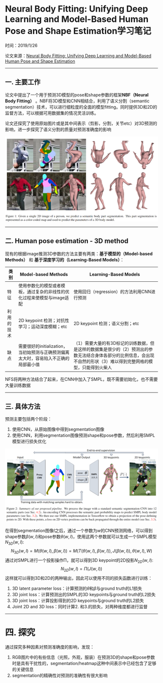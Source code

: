 # Neural Body Fitting: Unifying Deep Learning and Model-Based Human Pose and Shape Estimation学习笔记

时间：2019/1/26

论文来源：[Neural Body Fitting: Unifying Deep Learning and Model-Based Human Pose and Shape Estimation]( http://github.com/mohomran/)

------

## 一. 主要工作

论文中提出了一个用于预测3D模型的pose和shape参数的框架**NBF（Neural Body Fitting）** 。NBF将3D模型和CNN相结合，利用了语义分割（semantic segmentation）技术，可以进行细粒度的全面的模型fitting。同时提供3D和2D的监督方法，可以根据可用数据集的情况灵活训练。

论文还探究了使用原始图片或是其中间表示（剪影，分割，关节etc）对3D预测的影响，进一步探究了语义分割的质量对预测准确度的影响

![](assets/8-1.png)

------

## 二. Human pose estimation - 3D method

现有的根据image推测3D参数的方法主要有两类：**基于模型的（Model-based Methods）** 和 **基于深度学习的（Learning-Based Models）**：

| 类别       | Model-based Methods                                          | Learning-Based Models                                        |
| ---------- | ------------------------------------------------------------ | ------------------------------------------------------------ |
| 特征       | 使用参数化的模型或者模板，通过复杂的非线性的优化过程来使模型与image适配 | 使用回归（regression）的方法利用CNN进行预测                  |
| 利用的技术 | 2D keypoint 检测；对抗性学习；运动深度模糊；etc              | 2D keypoint 检测；语义分割；etc                              |
| 缺点       | 需要很好的initialization，当初始预测与正确预测偏离太大时，容易陷入不正确的局部最小值 | （1）需要大量的有3D标记的训练数据，但是这样的数据集是很少的（2）预测出的参数无法结合身体各部分的比例信息，会出现不自然的形状（3）难以得到完整网格的模型，只能得到火柴人 |

NFS将两种方法结合了起来，在CNN中加入了SMPL，既不需要初始化，也不需要大量训练数据



------

## 三. 具体方法

预测主要包括两个阶段：

1. 使用CNN，从原始图像中得到segmentation图像
2. 使用CNN，利用segmentation图像预测shape和pose参数，然后利用SMPL模型进行损失优化

![](assets/8-2.png)

在得到segmentation图像$I​$之后，通过一个参数为$w​$的CNN预测网络，可以得到shape参数$\beta(w,I)​$和pose参数$\theta(w,I)​$，使用这两个参数就可以生成一个SMPL模型$N_{3D}(w,I)​$:
$$
N_{3D}(w,I)=M(\theta(w,I),\beta(w,I))=M(T(\theta(w,I),\beta(w,I)),J(\beta(w,I)),\theta(w,I),W)
$$
通过对SMPL进行一个投影操作Π，就可以得到3D keypoint的2D投影$N_{2D}(w,I)$:
$$
N_{2D}(w,I)=Π(J(w,I))
$$
这样就可以得到3D和2D的两种输出，因此可以使用不同的损失函数进行训练：

1. 3D latent parameter loss：计算预测的$\theta$和$\beta$与ground truth的L1损失
2. 3D joint loss：计算预测出的SMPL的3D keypoints与ground truth的L2损失
3. 3D joint loss：计算投影得到的2D keypoints与ground truth的L2损失
4. Joint 2D and 3D loss：同时计算2. 和3.的损失，对两种维度都进行监督



------

# 四. 探究

通过探究多种因素对预测准确度的影响，发现：

1. RGB图片中的有些信息（光照，外观，服装）在预测3D的shape和pose参数时是具有干扰性的，segmentation/heatmap这种中间表示中已经包含了足够的关键信息
2. segmentation的精确性对预测的准确性有很大影响

